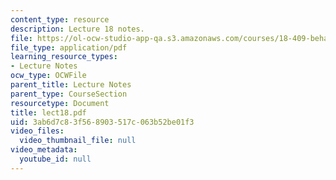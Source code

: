```yaml
---
content_type: resource
description: Lecture 18 notes.
file: https://ol-ocw-studio-app-qa.s3.amazonaws.com/courses/18-409-behavior-of-algorithms-spring-2002/3ab6d7c83f568903517c063b52be01f3_lect18.pdf
file_type: application/pdf
learning_resource_types:
- Lecture Notes
ocw_type: OCWFile
parent_title: Lecture Notes
parent_type: CourseSection
resourcetype: Document
title: lect18.pdf
uid: 3ab6d7c8-3f56-8903-517c-063b52be01f3
video_files:
  video_thumbnail_file: null
video_metadata:
  youtube_id: null
---
```


